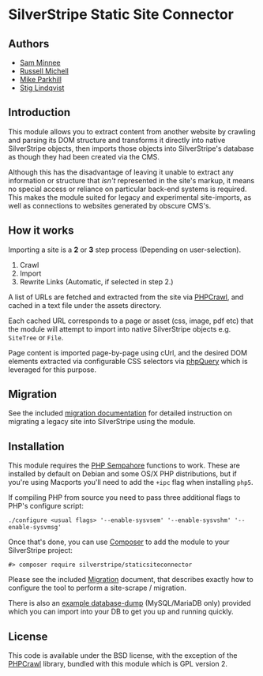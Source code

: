 # SilverStripe Static Site Connector

## Authors

* [Sam Minnee](https://github.com/sminnee)
* [Russell Michell](https://github.com/phptek)
* [Mike Parkhill](https://github.com/mparkhill)
* [Stig Lindqvist](https://github.com/stojg)

## Introduction

This module allows you to extract content from another website by crawling and parsing
its DOM structure and transforms it directly into native SilverStripe objects, then
imports those objects into SilverStripe's database as though they had been created
via the CMS.

Although this has the disadvantage of leaving it unable to extract any information
or structure that _isn't_ represented in the site's markup, it means no special access
or reliance on particular back-end systems is required. This makes the module suited
for legacy and experimental site-imports, as well as connections to websites generated
by obscure CMS's.

## How it works

Importing a site is a __2__ or __3__ step process (Depending on user-selection).

 1. Crawl
 2. Import
 3. Rewrite Links (Automatic, if selected in step 2.)
 
A list of URLs are fetched and extracted from the site via [PHPCrawl](http://cuab.de/),
and cached in a text file under the assets directory.

Each cached URL corresponds to a page or asset (css, image, pdf etc) that the module
will attempt to import into native SilverStripe objects e.g. `SiteTree` or `File`.

Page content is imported page-by-page using cUrl, and the desired DOM elements
extracted via configurable CSS selectors via [phpQuery](http://code.google.com/p/phpquery/)
which is leveraged for this purpose.

## Migration

See the included [migration documentation](docs/en/migration.md) for detailed
instruction on migrating a legacy site into SilverStripe using the module.

## Installation

This module requires the [PHP Sempahore](http://php.net/manual/en/book.sem.php)
functions to work. These are installed by default on Debian and some OS/X PHP
distributions, but if you're using Macports you'll need to add the `+ipc` flag
when installing `php5`.

If compiling PHP from source you need to pass three additional flags to PHP's
configure script:

	./configure <usual flags> '--enable-sysvsem' '--enable-sysvshm' '--enable-sysvmsg'

Once that's done, you can use [Composer](http://getcomposer.org) to add the module
to your SilverStripe project:

    #> composer require silverstripe/staticsiteconnector

Please see the included [Migration](docs/en/migration.md) document, that describes
exactly how to configure the tool to perform a site-scrape / migration.

There is also an [example database-dump](docs/en/example.sql) (MySQL/MariaDB only)
provided which you can import into your DB to get you up and running quickly.

License
-------

This code is available under the BSD license, with the exception of the [PHPCrawl](http://cuab.de/)
library, bundled with this module which is GPL version 2.
